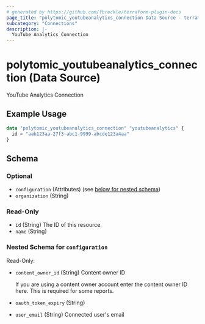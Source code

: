 ```yaml
---
# generated by https://github.com/fbreckle/terraform-plugin-docs
page_title: "polytomic_youtubeanalytics_connection Data Source - terraform-provider-polytomic"
subcategory: "Connections"
description: |-
  YouTube Analytics Connection
---
```


# polytomic_youtubeanalytics_connection (Data Source)

YouTube Analytics Connection

## Example Usage

```terraform
data "polytomic_youtubeanalytics_connection" "youtubeanalytics" {
  id = "aab123aa-27f3-abc1-9999-abcde123a4aa"
}
```

<!-- schema generated by tfplugindocs -->
## Schema

### Optional

- `configuration` (Attributes) (see [below for nested schema](#nestedatt--configuration))
- `organization` (String)

### Read-Only

- `id` (String) The ID of this resource.
- `name` (String)

<a id="nestedatt--configuration"></a>
### Nested Schema for `configuration`

Read-Only:

- `content_owner_id` (String) Content owner ID

    If you are using a content owner account enter the content owner ID here. This is required for some reports.
- `oauth_token_expiry` (String)
- `user_email` (String) Connected user's email


